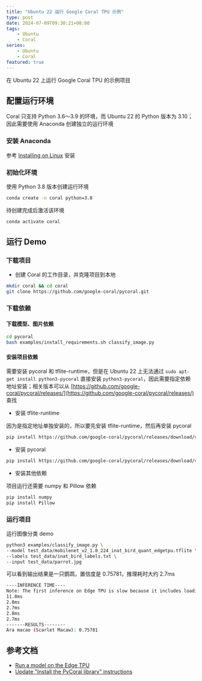 ```yaml
---
title: "Ubuntu 22 运行 Google Coral TPU 示例"
type: post
date: 2024-07-09T09:30:21+08:00
tags: 
    - Ubuntu
    - Coral
series: 
    - Ubuntu
    - Coral
featured: true
---
```


在 Ubuntu 22 上运行 Google Coral TPU 的示例项目

## 配置运行环境

Coral 只支持 Python 3.6～3.9 的环境，而 Ubuntu 22 的 Python 版本为 3.10；因此需要使用 Anaconda 创建独立的运行环境

### 安装 Anaconda 

参考 [Installing on Linux](https://docs.anaconda.com/anaconda/install/linux/) 安装

### 初始化环境 

使用 Python 3.8 版本创建运行环境

```bash
conda create -n coral python=3.8
```

待创建完成后激活该环境

```bash
conda activate coral
```

## 运行 Demo

### 下载项目

- 创建 Coral 的工作目录，并克隆项目到本地

```bash
mkdir coral && cd coral
git clone https://github.com/google-coral/pycoral.git
```

### 下载依赖

#### 下载模型、图片依赖

```bash
cd pycoral
bash examples/install_requirements.sh classify_image.py
```

#### 安装项目依赖

需要安装 pycoral 和 tflite-runtime，但是在 Ubuntu 22 上无法通过 `sudo apt-get install python3-pycoral` 直接安装 `python3-pycoral`，因此需要指定依赖地址安装；相关版本可以从 [https://github.com/google-coral/pycoral/releases/](https://github.com/google-coral/pycoral/releases/) 查找

- 安装 tflite-runtime

因为是指定地址单独安装的，所以要先安装 tflite-runtime，然后再安装 pycoral

```bash
pip install https://github.com/google-coral/pycoral/releases/download/v2.0.0/tflite_runtime-2.5.0.post1-cp38-cp38-linux_x86_64.whl
```

- 安装 pycoral

```bash
pip install https://github.com/google-coral/pycoral/releases/download/v2.0.0/pycoral-2.0.0-cp38-cp38-linux_x86_64.whl
```

- 安装其他依赖

项目运行还需要 numpy 和 Pillow 依赖

```bash
pip install numpy
pip install Pillow
```

### 运行项目

运行图像分类 demo

```bash
python3 examples/classify_image.py \
--model test_data/mobilenet_v2_1.0_224_inat_bird_quant_edgetpu.tflite \
--labels test_data/inat_bird_labels.txt \
--input test_data/parrot.jpg
```

可以看到输出结果是一只鹦鹉，置信度是 0.75781，推理耗时大约 2.7ms

```bash
----INFERENCE TIME----
Note: The first inference on Edge TPU is slow because it includes loading the model into Edge TPU memory.
11.8ms
2.8ms
2.7ms
2.8ms
2.7ms
-------RESULTS--------
Ara macao (Scarlet Macaw): 0.75781
```

## 参考文档

- [Run a model on the Edge TPU](https://coral.ai/docs/m2/get-started/#4-run-a-model-on-the-edge-tpu)
- [Update "Install the PyCoral library" instructions](https://github.com/google-coral/edgetpu/issues/771)
